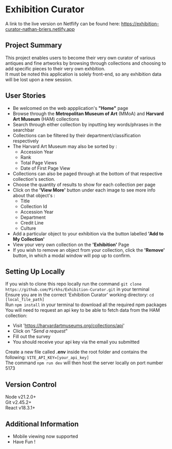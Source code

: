 
# Exhibition Curator

A link to the live version on Netflify can be found here: https://exhibition-curator-nathan-briers.netlify.app

## Project Summary
This project enables users to become their very own curator of various antiques and fine artworks by browsing through collections and choosing to add specific pieces to their very own exhbition. <br>
It must be noted this application is solely front-end, so any exhibition data will be lost upon a new session.

## User Stories
- Be welcomed on the web appplication's **"Home"** page
- Browse through the **Metropolitan Museum of Art** (MMoA) and **Harvard Art Museum** (HAM) collections
- Search through either collection by inputting key words/phrases in the searchbar
- Collections can be filtered by their department/classification respectively
- The Harvard Art Museum may also be sorted by :
    - Accession Year
    - Rank
    - Total Page Views
    - Date of First Page View
- Collections can also be paged through at the bottom of that respective collection's section.
- Choose the quantity of results to show for each collection per page
- Click on the **'View More'** button under each image to see more info about that object's :
    - Title
    - Collection Id
    - Accession Year
    - Department
    - Credit Line
    - Culture
- Add a particular object to your exhibition via the button labelled **'Add to My Collection'**
- View your very own collection on the **'Exhibition'** Page
- If you wish to remove an object from your collection, click the **'Remove'** button, in which a modal window will pop up to confirm.

## Setting Up Locally
If you wish to clone this repo locally run the command ```git clone https://github.com/Pirkhs/Exhibition-Curator.git``` in your terminal <br> 
Ensure you are in the correct 'Exhibition Curator' working directory: ```cd [local_file_path]``` <br> 
Run ```npm install``` in your terminal to download all the required npm packages <br> 
You will need to request an api key to be able to fetch data from the HAM collection:
- Visit 'https://harvardartmuseums.org/collections/api'
- Click on "*Send a request*"
- Fill out the survey 
- You should receive your api key via the email you submitted <br>

Create a new file called **.env** inside the root folder and contains the following: ```VITE_API_KEY=[your_api_key]``` <br>
The command ```npm run dev``` will then host the server locally on port number 5173 <br> 

## Version Control
Node v21.2.0+ <br>
Git v2.45.2+ <br>
React v18.3.1+

## Additional Information
- Mobile viewing now supported
- Have Fun !